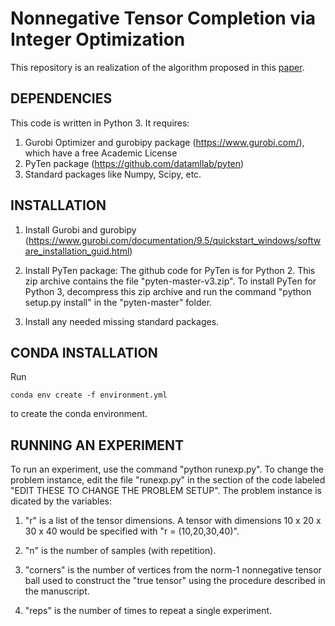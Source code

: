 # Nonnegative Tensor Completion via Integer Optimization
This repository is an realization of the algorithm proposed in this [paper](https://arxiv.org/abs/2111.04580).

## DEPENDENCIES

This code is written in Python 3. It requires:
 
1. Gurobi Optimizer and gurobipy package (https://www.gurobi.com/), 
   which have a free Academic License
2. PyTen package (https://github.com/datamllab/pyten)
3. Standard packages like Numpy, Scipy, etc.

## INSTALLATION

1. Install Gurobi and gurobipy
(https://www.gurobi.com/documentation/9.5/quickstart_windows/software_installation_guid.html)

2. Install PyTen package: The github code for PyTen is for Python 2. This zip archive contains 
   the file "pyten-master-v3.zip". To install PyTen for Python 3, decompress this zip archive
   and run the command "python setup.py install" in the "pyten-master" folder.

3. Install any needed missing standard packages.

## CONDA INSTALLATION

Run

```{bash}
conda env create -f environment.yml
```

to create the conda environment.

## RUNNING AN EXPERIMENT

To run an experiment, use the command "python runexp.py". To change the problem instance, edit 
the file "runexp.py" in the section of the code labeled "EDIT THESE TO CHANGE THE PROBLEM SETUP".
The problem instance is dicated by the variables:

1. "r" is a list of the tensor dimensions. A tensor with dimensions 10 x 20 x 30 x 40 would be 
   specified with "r = (10,20,30,40)".

2. "n" is the number of samples (with repetition).

3. "corners" is the number of vertices from the norm-1 nonnegative tensor ball used to construct 
   the "true tensor" using the procedure described in the manuscript.

4. "reps" is the number of times to repeat a single experiment.